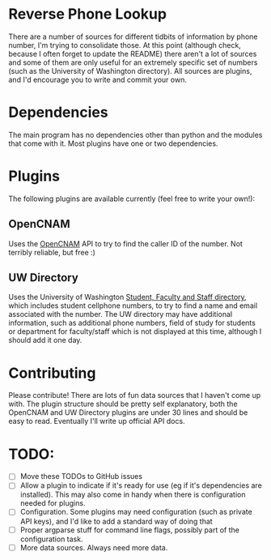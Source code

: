 # Reverse Phone Lookup

There are a number of sources for different tidbits of information by phone number, I'm trying to
consolidate those. At this point (although check, because I often forget to update the README) there
aren't a lot of sources and some of them are only useful for an extremely specific set of numbers
(such as the University of Washington directory). All sources are plugins, and I'd encourage you to
write and commit your own.

# Dependencies
The main program has no dependencies other than python and the modules that come with it. Most
plugins have one or two dependencies.

# Plugins
The following plugins are available currently (feel free to write your own!):

## OpenCNAM
Uses the [OpenCNAM](https://www.opencnam.com/) API to try to find the caller ID of the number. Not
terribly reliable, but free :)

## UW Directory
Uses the University of Washington [Student, Faculty and Staff directory](https://www.washington.edu/home/peopledir/),
which includes student cellphone numbers, to try to find a name and email associated with the
number. The UW directory may have additional information, such as additional phone numbers, field of
study for students or department for faculty/staff which is not displayed at this time, although I
should add it one day.

# Contributing
Please contribute! There are lots of fun data sources that I haven't come up with. The plugin
structure should be pretty self explanatory, both the OpenCNAM and UW Directory plugins are under
30 lines and should be easy to read. Eventually I'll write up official API docs.

# TODO:
 - [ ] Move these TODOs to GitHub issues
 - [ ] Allow a plugin to indicate if it's ready for use (eg if it's dependencies are installed).
 This may also come in handy when there is configuration needed for plugins.
 - [ ] Configuration. Some plugins may need configuration (such as private API keys), and I'd like
 to add a standard way of doing that
 - [ ] Proper argparse stuff for command line flags, possibly part of the configuration task.
 - [ ] More data sources. Always need more data.

